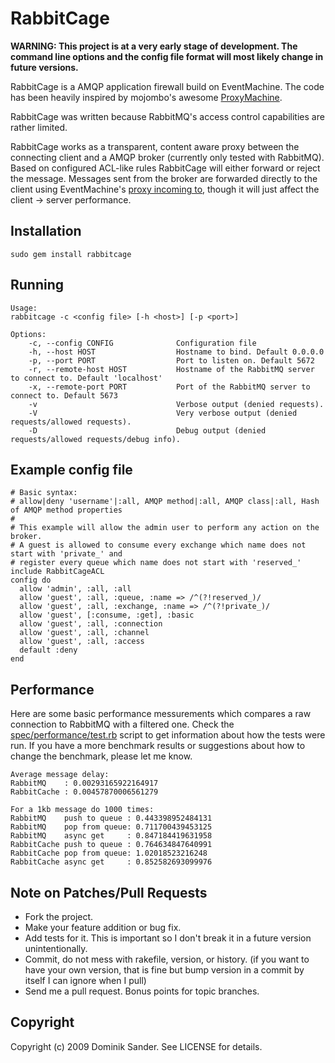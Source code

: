 # RabbitCage

**WARNING: This project is at a very early stage of development. The command line options and the config file format will most likely change in future versions.**

RabbitCage is a AMQP application firewall build on EventMachine. The code has been heavily inspired by mojombo's awesome [ProxyMachine](http://github.com/mojombo/proxymachine/).

RabbitCage was written because RabbitMQ's access control capabilities are rather limited.

RabbitCage works as a transparent, content aware proxy between the connecting client and a AMQP broker (currently only tested with RabbitMQ). Based on configured ACL-like rules RabbitCage will either forward or reject the message. Messages sent from the broker are forwarded directly to the client using EventMachine's [proxy incoming to](http://eventmachine.rubyforge.org/EventMachine/Connection.html#M000275), though it will just affect the client -> server performance.

## Installation

	sudo gem install rabbitcage

## Running

	Usage:
	rabbitcage -c <config file> [-h <host>] [-p <port>]
	
	Options:
	    -c, --config CONFIG              Configuration file
	    -h, --host HOST                  Hostname to bind. Default 0.0.0.0
	    -p, --port PORT                  Port to listen on. Default 5672
	    -r, --remote-host HOST           Hostname of the RabbitMQ server to connect to. Default 'localhost'
	    -x, --remote-port PORT           Port of the RabbitMQ server to connect to. Default 5673
	    -v                               Verbose output (denied requests).
	    -V                               Very verbose output (denied requests/allowed requests).
	    -D                               Debug output (denied requests/allowed requests/debug info).

## Example config file
	# Basic syntax:
	# allow|deny 'username'|:all, AMQP method|:all, AMQP class|:all, Hash of AMQP method properties
	#
	# This example will allow the admin user to perform any action on the broker.
	# A guest is allowed to consume every exchange which name does not start with 'private_' and
	# register every queue which name does not start with 'reserved_'
	include RabbitCageACL
	config do
	  allow 'admin', :all, :all
	  allow 'guest', :all, :queue, :name => /^(?!reserved_)/
	  allow 'guest', :all, :exchange, :name => /^(?!private_)/
	  allow 'guest', [:consume, :get], :basic
	  allow 'guest', :all, :connection
	  allow 'guest', :all, :channel
	  allow 'guest', :all, :access
	  default :deny
	end

## Performance
Here are some basic performance messurements which compares a raw connection to RabbitMQ with a filtered one. Check the [spec/performance/test.rb](http://github.com/dsander/rabbitcage/blob/master/spec/performance/test.rb) script to get information about how the tests were run. If you have a more benchmark results or suggestions about how to change the benchmark, please let me know.

	Average message delay:
	RabbitMQ    : 0.00293165922164917
	RabbitCache : 0.00457870006561279

	For a 1kb message do 1000 times:
	RabbitMQ    push to queue : 0.443398952484131
	RabbitMQ    pop from queue: 0.711700439453125
	RabbitMQ    async get     : 0.847184419631958
	RabbitCache push to queue : 0.764634847640991
	RabbitCache pop from queue: 1.02018523216248
	RabbitCache async get     : 0.852582693099976


## Note on Patches/Pull Requests
 
* Fork the project.
* Make your feature addition or bug fix.
* Add tests for it. This is important so I don't break it in a
  future version unintentionally.
* Commit, do not mess with rakefile, version, or history.
  (if you want to have your own version, that is fine but bump version in a commit by itself I can ignore when I pull)
* Send me a pull request. Bonus points for topic branches.

## Copyright

Copyright (c) 2009 Dominik Sander. See LICENSE for details.
